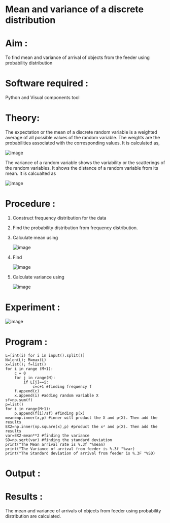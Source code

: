 #  Mean and variance of a discrete  distribution


# Aim : 

To find mean and variance of arrival of objects from the feeder using probability distribution


# Software required :  

Python and Visual components tool

# Theory:

The expectation or the mean of a discrete random variable is a weighted average of all possible
values of the random variable. The weights are the probabilities associated with the corresponding values. 
It is calculated as,

![image](https://user-images.githubusercontent.com/103921593/192938463-e34177f4-f188-48a0-bda2-8f6d1d660ed2.png)

The variance of a random variable shows the variability or the scatterings of the random variables.
It shows the distance of a random variable from its mean. It is calcualted as

![image](https://user-images.githubusercontent.com/103921593/192938695-99fedc01-34d5-4d36-84df-5880e766ed0c.png)


# Procedure :

1. Construct frequency distribution for the data

2. Find the  probability distribution from frequency distribution.

3. Calculate mean using 
   
   ![image](https://user-images.githubusercontent.com/103921593/192940431-03b81777-c54d-4286-b4f4-82dfe7666b4c.png)

4. Find  
   
      ![image](https://user-images.githubusercontent.com/103921593/192940255-2d9dd746-6875-4a6d-877b-6da6cdb96ab1.png)

5.  Calculate variance using 
  
      ![image](https://user-images.githubusercontent.com/103921593/192942852-913550a9-fabe-4a55-b956-0487b18bbd97.png)


# Experiment :

![image](https://user-images.githubusercontent.com/103921593/229993174-5b67e57e-3e01-4ac4-9f83-410a932b22bf.png)

# Program :
```import numpy as np
L=[int(i) for i in input().split()]
N=len(L); M=max(L) 
x=list(); f=list()
for i in range (M+1):
    c = 0
    for j in range(N):
        if L[j]==i:
            c=c+1 #finding frequency f
    f.append(c)
    x.append(i) #adding random variable X
sf=np.sum(f)
p=list()
for i in range(M+1):
    p.append(f[i]/sf) #finding p(x) 
mean=np.inner(x,p) #inner will product the X and p(X). Then add the results
EX2=np.inner(np.square(x),p) #product the x² and p(X). Then add the results
var=EX2-mean**2 #finding the variance
SD=np.sqrt(var) #finding the standard deviation
print("The Mean arrival rate is %.3f "%mean)
print("The Variance of arrival from feeder is %.3f "%var) 
print("The Standard deviation of arrival from feeder is %.3F "%SD)
```


# Output : 

# Results :
The mean and variance of arrivals of objects from feeder using probability distribution are calculated.


